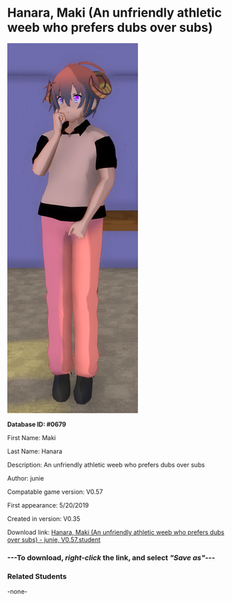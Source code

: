 # Hanara, Maki (An unfriendly athletic weeb who prefers dubs over subs)

<img src="../../Files/Images/Hanara, Maki (An unfriendly athletic weeb who prefers dubs over subs).png" title="Hanara, Maki (An unfriendly athletic weeb who prefers dubs over subs) - junie, V0.57">

**Database ID: #0679**

First Name: Maki

Last Name: Hanara

Description: An unfriendly athletic weeb who prefers dubs over subs

Author: junie

Compatable game version: V0.57

First appearance: 5/20/2019

Created in version: V0.35

Download link: <a href="https://raw.githubusercontent.com/Arbiter1223/Daigaku-Gurashi-Custom-Students/master/Files/Student%20Files/Hanara%2C%20Maki%20(An%20unfriendly%20athletic%20weeb%20who%20prefers%20dubs%20over%20subs)%20-%20junie%2C%20V0.57.student">Hanara, Maki (An unfriendly athletic weeb who prefers dubs over subs) - junie, V0.57.student</a>

### ---**To download, _right-click_ the link, and select _"Save as"_**---

### Related Students

-none-
